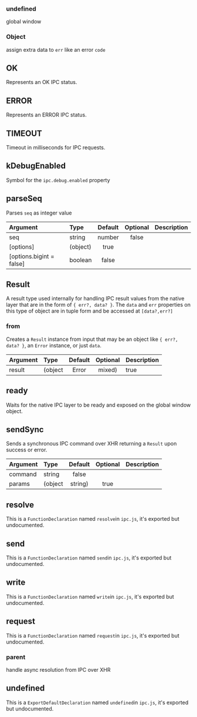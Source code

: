 
### undefined

global window


### Object

assign extra data to `err` like an error `code`


## OK

Represents an OK IPC status.


## ERROR

Represents an ERROR IPC status.


## TIMEOUT

Timeout in milliseconds for IPC requests.


## kDebugEnabled

Symbol for the `ipc.debug.enabled` property


## parseSeq

Parses `seq` as integer value

| Argument | Type | Default | Optional | Description |
| :---     | :--- | :---:   | :---:    | :---        |
| seq | string|number | false |  |
| [options] | (object) | true |  |
| [options.bigint = false] | boolean | false |  |

## Result

A result type used internally for handling
IPC result values from the native layer that are in the form
of `{ err?, data? }`. The `data` and `err` properties on this
type of object are in tuple form and be accessed at `[data?,err?]`


### from

Creates a `Result` instance from input that may be an object
like `{ err?, data? }`, an `Error` instance, or just `data`.

| Argument | Type | Default | Optional | Description |
| :---     | :--- | :---:   | :---:    | :---        |
| result | (object|Error|mixed) | true |  |

## ready

Waits for the native IPC layer to be ready and exposed on the
global window object.


## sendSync

Sends a synchronous IPC command over XHR returning a `Result`
upon success or error.

| Argument | Type | Default | Optional | Description |
| :---     | :--- | :---:   | :---:    | :---        |
| command | string | false |  |
| params | (object|string) | true |  |

## resolve

This is a `FunctionDeclaration` named `resolve`in `ipc.js`, it's exported but undocumented.



## send

This is a `FunctionDeclaration` named `send`in `ipc.js`, it's exported but undocumented.



## write

This is a `FunctionDeclaration` named `write`in `ipc.js`, it's exported but undocumented.



## request

This is a `FunctionDeclaration` named `request`in `ipc.js`, it's exported but undocumented.



### parent

handle async resolution from IPC over XHR


## undefined

This is a `ExportDefaultDeclaration` named `undefined`in `ipc.js`, it's exported but undocumented.


